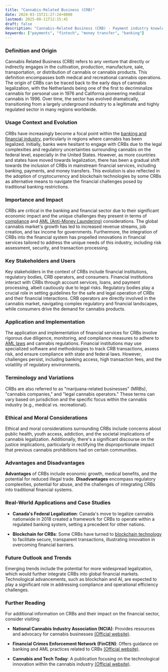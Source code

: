 ```yaml
---
title: "Cannabis-Related Business (CRB)"
date: 2024-03-15T21:27:24+0000
lastmod: 2025-08-11T12:15:45
draft: false
description: "Cannabis-Related Business (CRB) - Payment industry knowledge and insights"
keywords: ["payments", "fintech", "money transfer", "banking"]
---
```


### Definition and Origin

Cannabis Related Business (CRB) refers to any venture that directly or indirectly engages in the cultivation, production, manufacture, sale, transportation, or distribution of cannabis or cannabis products. This definition encompasses both medical and recreational cannabis operations. The origin of CRBs can be traced back to the early days of cannabis legalization, with the Netherlands being one of the first to decriminalize cannabis for personal use in 1976 and California pioneering medical cannabis in 1996. Over time, the sector has evolved dramatically, transitioning from a largely underground industry to a legitimate and highly regulated sector in many regions worldwide.

### Usage Context and Evolution

CRBs have increasingly become a focal point within the [banking and financial industry](https://faisalkhanllc.xyz/resources/payments-wiki/b/banking-financial-services-and-insurance-bfsi/), particularly in regions where cannabis has been legalized. Initially, banks were hesitant to engage with CRBs due to the legal complexities and regulatory uncertainties surrounding cannabis on the federal level, especially in the United States. However, as more countries and states have moved towards legalization, there has been a gradual shift towards the inclusion of CRBs in mainstream financial services, including banking, payments, and money transfers. This evolution is also reflected in the adoption of cryptocurrency and blockchain technologies by some CRBs as alternative means to navigate the financial challenges posed by traditional banking restrictions.

### Importance and Impact

CRBs are critical in the banking and financial sector due to their significant economic impact and the unique challenges they present in terms of [compliance](https://faisalkhanllc.xyz/resources/payments-wiki/c/compliance-program/) and [AML (Anti-Money Laundering)](https://faisalkhan.com/learn/explainers/anti-money-laundering-aml/) considerations. The global cannabis market's growth has led to increased revenue streams, job creation, and tax income for governments. Furthermore, the integration of CRBs into the financial system has propelled innovations in financial services tailored to address the unique needs of this industry, including risk assessment, security, and transaction processing.

### Key Stakeholders and Users

Key stakeholders in the context of CRBs include financial institutions, regulatory bodies, CRB operators, and consumers. Financial institutions interact with CRBs through account services, loans, and payment processing, albeit cautiously due to legal risks. Regulatory bodies play a crucial role in setting guidelines for the safe and legal operation of CRBs and their financial interactions. CRB operators are directly involved in the cannabis market, navigating complex regulatory and financial landscapes, while consumers drive the demand for cannabis products.

### Application and Implementation

The application and implementation of financial services for CRBs involve rigorous due diligence, monitoring, and compliance measures to adhere to [AML laws](https://faisalkhanllc.xyz/resources/payments-wiki/a/aml-law/) and cannabis regulations. Financial institutions may use specialized software and methodologies to track CRB transactions, assess risk, and ensure compliance with state and federal laws. However, challenges persist, including banking access, high transaction fees, and the volatility of regulatory environments.

### Terminology and Variations

CRBs are also referred to as "marijuana-related businesses" (MRBs), "cannabis companies," and "legal cannabis operators." These terms can vary based on jurisdiction and the specific focus within the cannabis industry (e.g., medical vs. recreational).

### Ethical and Moral Considerations

Ethical and moral considerations surrounding CRBs include concerns about public health, youth access, addiction, and the societal implications of cannabis legalization. Additionally, there's a significant discourse on the justice implications, particularly in rectifying the disproportionate impact that previous cannabis prohibitions had on certain communities.

### Advantages and Disadvantages

**Advantages** of CRBs include economic growth, medical benefits, and the potential for reduced illegal trade. **Disadvantages** encompass regulatory complexities, potential for abuse, and the challenges of integrating CRBs into traditional financial systems.

### Real-World Applications and Case Studies

- **Canada's Federal Legalization**: Canada's move to legalize cannabis nationwide in 2018 created a framework for CRBs to operate within a regulated banking system, setting a precedent for other nations.

- **Blockchain for CRBs**: Some CRBs have turned to [blockchain technology](https://faisalkhanllc.xyz/resources/payments-wiki/b/blockchain/blockchain-technology/) to facilitate secure, transparent transactions, illustrating innovation in overcoming financial barriers.

### Future Outlook and Trends

Emerging trends include the potential for more widespread legalization, which would further integrate CRBs into global financial markets. Technological advancements, such as blockchain and AI, are expected to play a significant role in addressing compliance and operational efficiency challenges.

### Further Reading

For additional information on CRBs and their impact on the financial sector, consider visiting:

- **National Cannabis Industry Association (NCIA)**: Provides resources and advocacy for cannabis businesses [(Official website)](https://thecannabisindustry.org/).

- **Financial Crimes Enforcement Network (FinCEN)**: Offers guidance on banking and AML practices related to CRBs [(Official website)](https://www.fincen.gov/).

- **Cannabis and Tech Today**: A publication focusing on the technological innovation within the cannabis industry [(Official website)](https://cannatechtoday.com/).